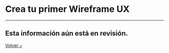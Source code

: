 # Crea tu primer Wireframe UX
---
## Esta información aún está en revisión.    
[Volver &ldca;](/README.md "Regresar a página principal")
